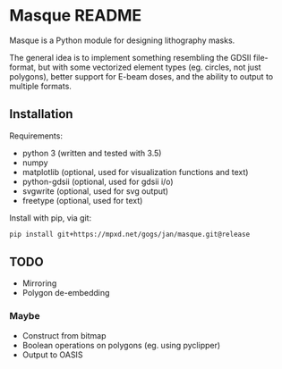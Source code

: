 # Masque README

Masque is a Python module for designing lithography masks.

The general idea is to implement something resembling the GDSII file-format, but
with some vectorized element types (eg. circles, not just polygons), better support for
E-beam doses, and the ability to output to multiple formats.

## Installation

Requirements:
* python 3 (written and tested with 3.5)
* numpy
* matplotlib (optional, used for visualization functions and text)
* python-gdsii (optional, used for gdsii i/o)
* svgwrite (optional, used for svg output)
* freetype (optional, used for text)


Install with pip, via git:
```bash
pip install git+https://mpxd.net/gogs/jan/masque.git@release
```

## TODO
* Mirroring
* Polygon de-embedding
### Maybe
* Construct from bitmap
* Boolean operations on polygons (eg. using pyclipper)
* Output to OASIS
